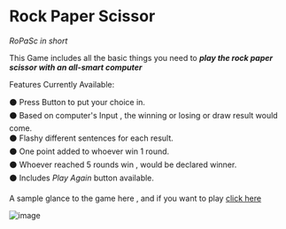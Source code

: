 # Rock Paper Scissor
*RoPaSc in short*

This Game includes all the basic things you need to ***play the rock paper scissor with an all-smart computer***

Features Currently Available:

⚫ Press Button to put your choice in.  
⚫ Based on computer's Input , the winning or losing or draw result would come.  
⚫ Flashy different sentences for each result.  
⚫ One point added to whoever win 1 round.  
⚫ Whoever reached 5 rounds win , would be declared winner.  
⚫ Includes *Play Again* button available.  

A sample glance to the game here , and if you want to play [click here](https://10234567z.github.io/RoPaSc/)  

![image](https://user-images.githubusercontent.com/93607971/230029168-1370c5ad-866d-4139-9fec-1dde04b1ef32.png)

